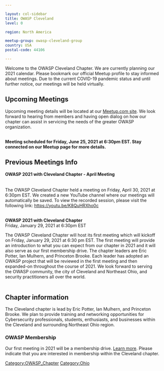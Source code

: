 ```yaml
---

layout: col-sidebar
title: OWASP Cleveland
level: 0

region: North America

meetup-group: owasp-cleveland-group
country: USA
postal-code: 44106

---
```

Welcome to the OWASP Cleveland Chapter. We are currently planning our 2021 calendar. Please bookmark our official Meetup profile to stay informed about meetings. Due to the current COVID-19 pandemic status and until further notice, our meetings will be held virtually.

## Upcoming Meetings

Upcoming meeting details will be located at our [Meetup.com site](http://www.meetup.com/owasp-cleveland-group/).
We look forward to hearing from members and having open dialog on how our chapter can assist in servicing the needs of the greater OWASP organization.

<br/>
<b>Meeting scheduled for Friday, June 25, 2021 at 6:30pm EST. Stay connected on our Meetup page for more details.</b>
<br/>

## Previous Meetings Info

<b>OWASP 2021 with Cleveland Chapter - April Meeting</b><br/>
<br/><br/>
The OWASP Cleveland Chapter held a meeting on Friday, April 30, 2021 at 6:30pm EST. We created a new YouTube channel where our meetings will automatically be saved. To view the recorded session, please visit the following link: https://youtu.be/K8QuHRXho0c
<br/>
<br/>

<b>OWASP 2021 with Cleveland Chapter</b><br/>
<span>Friday, January 29, 2021 at 6:30pm EST</span><br/>
<p>
The OWASP Cleveland Chapter will host its first meeting which will kickoff on Friday, January 29, 2021 at 6:30 pm EST. The first meeting will provide an introduction to what you can expect from our chapter in 2021 and it will also serve as our first membership drive. The chapter leaders are Eric Potter, Ian Mulhern, and Princeton Brooke. Each leader has adopted an OWASP project that will be reviewed in the first meeting and then expanded-on throughout the course of 2021. We look forward to serving the OWASP community, the city of Cleveland and Northeast Ohio, and security practitioners all over the world.
<br/>
<br/>
</p>

## Chapter information

The Cleveland chapter is lead by Eric Potter, Ian Mulhern, and Princeton Brooke. We plan to provide training and networking opportunities for Cybersecurity professionals, students, enthusiasts, and businesses within the Cleveland and surrounding Northeast Ohio region. 

### OWASP Membership

Our first meeting in 2021 will be a membership drive. [Learn more](http://www.owasp.org/index.php/Membership#Categories_of_Membership_.26_Supporters). Please indicate that you are interested in membership within the Cleveland chapter.

<!-- end list -->

[Category:OWASP_Chapter](Category:OWASP_Chapter "wikilink")
[Category:Ohio](Category:Ohio "wikilink")


